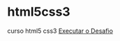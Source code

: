 # html5css3
 curso html5 css3
<a href="https://luizzvaz.github.io/html5css3/desafios/010/desafio.html">Executar o Desafio</a>

